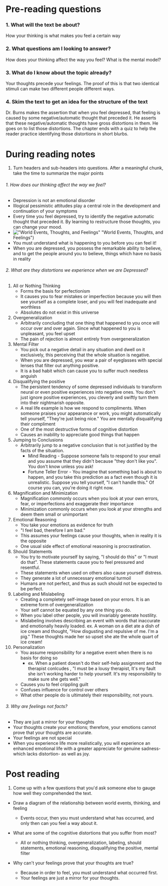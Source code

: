 # Pre-reading questions
### 1. What will the text be about?
How your thinking is what makes you feel a certain way

### 2. What questions am I looking to answer?
How does your thinking affect the way you feel? What is the mental model?

### 3. What do I know about the topic already?
Your thoughts precede your feelings. The proof of this is that two identical stimuli can make two different people different ways.

### 4. Skim the text to get an idea for the structure of the text
Dr. Burns makes the assertion that when you feel depressed, that feeling is caused by some negative/automatic thought that preceded it. He asserts that these negative/automatic thoughts have gross distortions in them.
He goes on to list those distortions. The chapter ends with a quiz to help the reader practice identifying those distortions in short blurbs.

# During reading notes
1.	Turn headers and sub-headers into questions. After a meaningful chunk, take the time to summarize the major points
###### 1. How does our thinking affect the way we feel?
* Depression is not an emotional disorder
* Illogical pessimistic attitudes play a central role in the development and continuation of your symptoms
* Every time you feel depressed, try to identify the negative automatic thought that preceded it. By learning to restructure those thoughts, you can change your mood.
* !["World Events, Thoughts, and Feelings"]()
 "World Events, Thoughts, and Feelings")
* You must understand what is happening to you before you can feel it!
* When you are depressed, you possess the remarkable ability to believe, and to get the people around you to believe, things which have no basis in reality

###### 2. What are they distortions we experience when we are Depressed?
1. All or Nothing Thinking
    * Forms the basis for perfectionism
	* It causes you to fear mistakes or imperfection because you will then see yourself as a complete loser, and you will feel inadequate and worthless
	* Absolutes do not exist in this universe
2. Overgeneralization
	* Arbitrarily concluding that one thing that happened to you once will occur over and over again. Since what happened to you is unpleasant, you feel upset
	* The pain of rejection is almost entirely from overgeneralization
3. Mental Filter
	* You pick out a negative detail in any situation and dwell on it exclusively, this perceiving that the whole situation is negative.
	* When you are depressed, you wear a pair of eyeglasses with special lenses that filter out anything positive. 
	* It is a bad habit which can cause you to suffer much needless anguish
4. Disqualifying the positive
	* The persistent tendency of some depressed individuals to transform neural or even positive experiences into negative ones. You don't just ignore positive experiences, you cleverly and swiftly turn them into their nightmarish opposite. 
	* A real life example is how we respond to compliments. When someone praises your appearance or work, you might automatically tell yourself, "They're just being nice." You are mentally disqualifying their compliment
	* One of the most destructive forms of cognitive distortion
	* Causes an inability to appreciate good things that happen
5. Jumping to Conclusions
	* Arbitrarily jump to a negative conclusion that is not justified by the facts of the situation.
		* Mind Reading - Suppose someone fails to respond to your email and you assume that they didn't because "they don't like you". You don't know unless you ask!
		* Fortune Teller Error - You imagine that something bad is about to happen, and you take this prediction as a fact even though it is unrealistic. Suppose you tell yourself, "I can't handle this." Of course you can, you're doing it right now.
6. Magnification and Minimization
	* Magnification commonly occurs when you look at your own errors, fear, or imperfections and exaggerate their importance
	* Minimization commonly occurs when you look at your strengths and deem them small or unimportant
7. Emotional Reasoning
	* You take your emotions as evidence for truth
	* "I feel bad, therefore I am bad."
	* This assumes your feelings cause your thoughts, when in reality it is the opposite
	* One usual side effect of emotional reasoning is procrastination. 
8. Should Statements
	* You try to motivate yourself by saying, "I should do this" or "I must do that". These statements cause you to feel pressured and resentful.
	* These statements when used on others also cause yourself distress.
	* They generate a lot of unnecessary emotional turmoil
	* Humans are not perfect, and thus as such should not be expected to be perfect.
9. Labeling and Mislabeling
	* Creating a completely self-image based on your errors. It is an extreme form of overgeneralization
	* Your self cannot be equated by any one thing you do.
	* When you label other people, you will invariably generate hostility.
	* Mislabeling involves describing an event with words that inaccurate and emotionally heavily loaded. 
		ex. A woman on a diet ate a dish of ice cream and thought, "How disgusting and repulsive of me. I'm a pig." These thoughts made her so upset she ate the whole quart of ice cream!
10. Personalization
	* You assume responsibility for a negative event when there is no basis for doing so
		* ex. When a patient doesn't do their self-help assignment and the therapist conlcudes , "I must be a lousy therapist, It's my fault she isn't working harder to help yourself. It's my responsibility to make sure she gets well."
	* Causes you to feel crippling guilt
	* Confuses influence for control over others
	* What other people do is ultimately their responsibility, not yours.
###### 3. Why are feelings not facts?
* They are just a mirror for your thoughts
* Your thoughts create your emotions; therefore, your emotions cannot prove that your thoughts are accurate. 
* Your feelings are not special
* When you experience life more realistically, you will experience an enhanced emotional life with a greater appreciate for genuine sadness-which lacks distortion- as well as joy.

# Post reading
1. Come up with a few questions that you'd ask someone else to gauge how well they comprehended the text.
* Draw a diagram of the relationship between world events, thinking, and feeling
    * Events occur, then you must understand what has occurred, and only then can you feel a way about it.

* What are some of the cognitive distortions that you suffer from most?
    * All or nothing thinking, overgeneralization, labeling, should statements, emotional reasoning, disqualifying the positive, mental filter

* Why can't your feelings prove that your thoughts are true?
    * Because in order to feel, you must understand what occurred first.
    * Your feelings are just a mirror for your thoughts.


